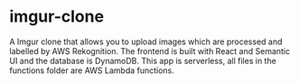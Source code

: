 # imgur-clone

A Imgur clone that allows you to upload images which are processed and labelled by AWS Rekognition. The frontend is built with React and Semantic UI and the database is DynamoDB. This app is serverless, all files in the functions folder are AWS Lambda functions.
